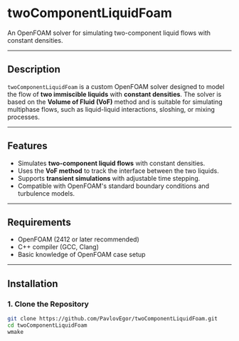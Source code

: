 # twoComponentLiquidFoam

An OpenFOAM solver for simulating two-component liquid flows with constant densities.

---

## **Description**
`twoComponentLiquidFoam` is a custom OpenFOAM solver designed to model the flow of **two immiscible liquids** with **constant densities**. The solver is based on the **Volume of Fluid (VoF)** method and is suitable for simulating multiphase flows, such as liquid-liquid interactions, sloshing, or mixing processes.

---

## **Features**
- Simulates **two-component liquid flows** with constant densities.
- Uses the **VoF method** to track the interface between the two liquids.
- Supports **transient simulations** with adjustable time stepping.
- Compatible with OpenFOAM's standard boundary conditions and turbulence models.

---

## **Requirements**
- OpenFOAM (2412 or later recommended)
- C++ compiler (GCC, Clang)
- Basic knowledge of OpenFOAM case setup

---

## **Installation**

### **1. Clone the Repository**
```bash
git clone https://github.com/PavlovEgor/twoComponentLiquidFoam.git
cd twoComponentLiquidFoam
wmake
```

